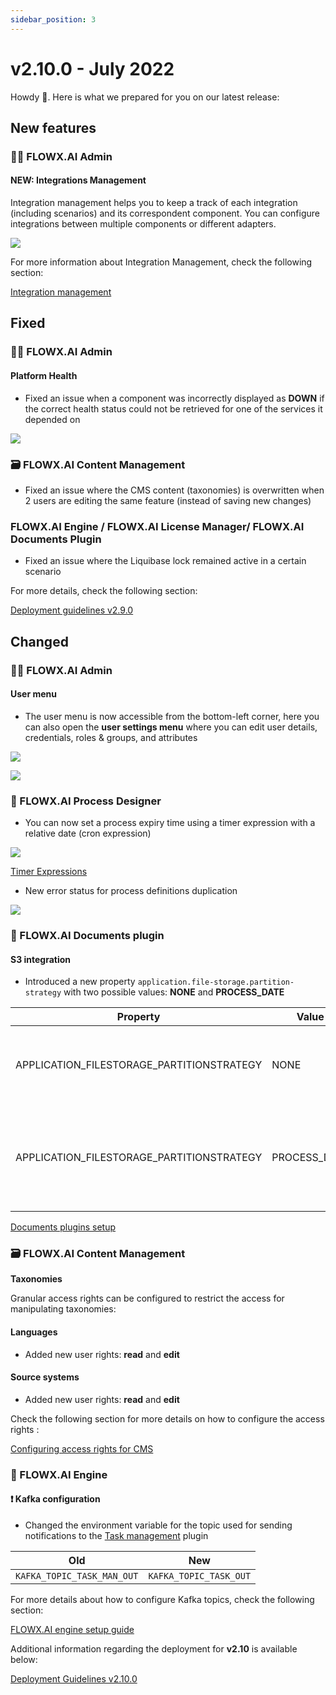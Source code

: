 ```yaml
---
sidebar_position: 3
---
```


# v2.10.0 - July 2022

Howdy :wave:. Here is what we prepared for you on our latest release:

## New features

### 👩‍🏭 FLOWX.AI Admin

#### NEW: Integrations Management

Integration management helps you to keep a track of each integration (including scenarios) and its correspondent component. You can configure integrations between multiple components or different adapters.

![](../img/release_integration_management.png)

For more information about Integration Management, check the following section:

[Integration management](../../docs/platform-deep-dive/core-components/core-extensions/integration-management)


## **Fixed**

### 👩‍🏭 FLOWX.AI Admin

#### Platform Health

* Fixed an issue when a component was incorrectly displayed as **DOWN** if the correct health status could not be retrieved for one of the services it depended on

![](../img/release2.10_platform_health.png)

### 🗃 FLOWX.AI Content Management

* Fixed an issue where the CMS content (taxonomies) is overwritten when 2 users are editing the same feature (instead of saving new changes)

### FLOWX.AI Engine / FLOWX.AI License Manager/ FLOWX.AI Documents Plugin

* Fixed an issue where the Liquibase lock remained active in a certain scenario

For more details, check the following section:

[Deployment guidelines v2.9.0](../v2.9.0-june-2022/deployment-guidelines-v2.9.0)

## **Changed**

### 👩‍🏭 FLOWX.AI Admin

#### User menu

* The user menu is now accessible from the bottom-left corner, here you can also open the **user settings menu** where you can edit user details, credentials, roles & groups, and attributes

![](../img/release2.10_user_menu.png)

![](../img/release2.10_edit_user.png)

### :rocket: FLOWX.AI Process Designer

* You can now set a process expiry time using a timer expression with a relative date (cron expression)

![](../img/release2.10_process_expiry.png)

[Timer Expressions](../../docs/platform-overview/frameworks-and-standards/timer-expressions)

* New error status for process definitions duplication

![](../img/release2.10_error_dupl.png)

### :page_with_curl: FLOWX.AI Documents plugin

#### S3 integration

* Introduced a new property `application.file-storage.partition-strategy` with two possible values:  **NONE** and **PROCESS_DATE**

| Property                                    | Value         | Explanation                                                                                                                              |
| ------------------------------------------- | ------------- | ---------------------------------------------------------------------------------------------------------------------------------------- |
| APPLICATION\_FILESTORAGE\_PARTITIONSTRATEGY | NONE          | saving documents in minio/amazon-s3 will be done as before in a bucket for each process instance                                         |
| APPLICATION\_FILESTORAGE\_PARTITIONSTRATEGY | PROCESS\_DATE | documents will be saved in a single bucket, with a subfolder, for example: `bucket/2022/2022-07-04/process-id-xxxx/customer-id/file.pdf` |

[Documents plugins setup](../../docs/platform-deep-dive/plugins/plugins-setup-guide/documents-plugin-setup)

### 🗃 FLOWX.AI Content Management

**Taxonomies**

Granular access rights can be configured to restrict the access for manipulating taxonomies:

#### Languages

* Added new user rights: **read** and **edit**

#### Source systems

* Added new user rights: **read** and **edit**

Check the following section for more details on how to configure the access rights :

[Configuring access rights for CMS](../../docs/platform-deep-dive/platform-setup-guide/cms-setup-guide/configuring-access-rights-for-cms)

### :steam_locomotive: FLOWX.AI Engine

#### :exclamation: Kafka configuration

* Changed the environment variable for the topic used for sending notifications to the [Task management](../../docs/platform-deep-dive/plugins/custom-plugins/task-management) plugin

| Old                        | New                    |
| -------------------------- | ---------------------- |
| `KAFKA_TOPIC_TASK_MAN_OUT` | `KAFKA_TOPIC_TASK_OUT` |

For more details about how to configure Kafka topics, check the following section:


[FLOWX.AI engine setup guide](../../docs/platform-deep-dive/platform-setup-guide/flowx-engine-setup-guide)

Additional information regarding the deployment for **v2.10** is available below:

[Deployment Guidelines v2.10.0](deployment-guidelines-v2.10.0)
